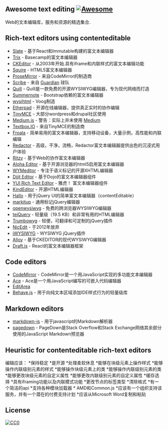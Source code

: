 ## Awesome text editing [![Awesome](https://cdn.rawgit.com/sindresorhus/awesome/d7305f38d29fed78fa85652e3a63e154dd8e8829/media/badge.svg)](https://github.com/sindresorhus/awesome)
Web的文本编辑库，服务和资源的精选集合.

## Rich-text editors using contenteditable
* [Slate](https://github.com/ianstormtaylor/slate) - 基于React和Immutable构建的富文本编辑器
* [Trix](https://github.com/basecamp/trix) -  Basecamp的富文本编辑器
* [CKEditor](http://ckeditor.com/) - 从2003年开始.具有iframe和内联样式的富文本编辑功能
* [Squire](https://github.com/neilj/Squire) -  HTML5富文本编辑器
* [ProseMirror](http://prosemirror.net/) - 来自CodeMirror的制造商
* [Scribe](https://github.com/guardian/scribe) - 来自 [Guardian](http://www.theguardian.com/) 球队
* [Quill](http://quilljs.com/) -  Quill是一款免费的开源WYSIWYG编辑器，专为现代网络而打造
* [Summernote](http://summernote.org/) -  Bootstrap依赖的富文本编辑器
* [wysihtml](http://wysihtml.com/) -  Voog制造
* [Etherpad](http://etherpad.org/) - 开源在线编辑器，提供真正实时的协作编辑
* [TinyMCE](http://www.tinymce.com/) - 大部分wordpress和drupal社区使用
* [Medium.js](http://jakiestfu.github.io/Medium.js/docs/) - 警告：实际上并未使用 [Medium](https://medium.com/)
* [Textbox.IO](https://textbox.io/) - 来自TinyMCE的制造商
* [Froala](https://www.froala.com/wysiwyg-editor) - 简单易用的富文本编辑器，支持移动设备，大量示例，高性能和内联编辑
* [Redactor](http://imperavi.com/redactor/) - 高级，干净，流畅，Redactor富文本编辑器提供出色的沉浸式用户体验
* [Ritzy](https://github.com/ritzyed/ritzy) - 基于Web的协作富文本编辑器
* [Aloha Editor](http://www.alohaeditor.org/Content.Node/index.html) - 基于开源浏览器的html5启用富文本编辑器
* [WYMeditor](http://www.wymeditor.org/) - 专注于语义标记的开源XHTML编辑器
* [Dijit Editor](http://dojotoolkit.org/) - 基于Dojo的富文本编辑器组件
* [YUI Rich Text Editor](http://yui.github.io/yui2/)   - 雅虎！  富文本编辑器组件
* [KindEditor](https://github.com/kindsoft/kindeditor) - 开源HTML编辑器
* [Hallo](https://github.com/bergie/hallo) - 用于jQuery UI的简单富文本编辑器（contentEditable）
* [markitup](http://markitup.jaysalvat.com/home/) - 通用标记jQuery编辑器
* [openwysiwyg](http://www.openwebware.com/) - 免费的跨浏览器WYSIWYG编辑器
* [tejQuery](http://jqueryte.com/) - 轻量级（19.5 KB）和非常有用的HTML编辑器
* [Trumbowyg](http://alex-d.github.io/Trumbowyg/) - 轻便，可翻译和可定制的jQuery插件
* [NicEdit](http://nicedit.com/) - 于2012年放弃
* [jWYSIWYG](https://github.com/akzhan/jwysiwyg) -  WYSIWYG jQuery插件 
* [Alloy](http://alloyeditor.com/) - 基于CKEDITOR的现代WYSIWYG编辑器
* [Draft.js](http://facebook.github.io/draft-js/) -  React的富文本编辑器框架

## Code editors

* [CodeMirror](https://codemirror.net/) -  CodeMirror是一个用JavaScript实现的多功能文本编辑器
* [Ace](https://ace.c9.io/#nav=about) -  Ace是一个用JavaScript编写的可嵌入代码编辑器
* [EditArea](http://www.cdolivet.com/editarea/editarea/exemples/exemple_full.html)
* [Behave.js](http://jakiestfu.github.io/Behave.js/) - 用于向纯文本区域添加IDE样式行为的轻量级库


## Markdown editors

* [markdown-js](https://github.com/evilstreak/markdown-js) - 用于javascript的Markdown解析器
* [pagedown](https://code.google.com/p/pagedown/wiki/PageDown) -  PageDown是Stack Overflow和Stack Exchange网络其余部分使用的JavaScript Markdown预览器

## Heuristic for contenteditable rich-text editors

编辑应该：
*保持稳定
*是开源
*处理柔软休息
*能够在块级元素上操作样式
*能够操作内联级别元素的样式
*能够操作块级元素上的类
*能够操作内联级别元素的类
*能够更改块级元素的自定义属性
*能够更改内联级别元素的自定义属性
*缓存选择
*具有iframing功能以及内联模式功能
*更改节点的标签类型
*清除格式
*有一个简洁的api
*支持各种模块加载器
    * AMD和Common.js
*应该有一个组织支持该服务，并有一个潜在的付费支持计划
*应该从Microsoft Word复制和粘贴


## License

[![CC0](http://i.creativecommons.org/p/zero/1.0/88x31.png)](http://creativecommons.org/publicdomain/zero/1.0/)

